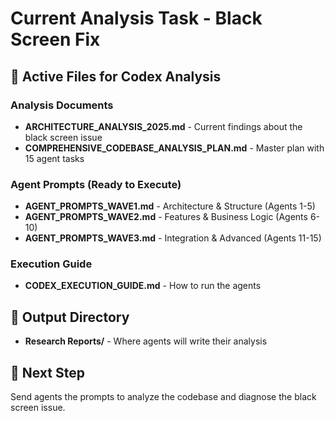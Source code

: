 # Current Analysis Task - Black Screen Fix

## 🎯 Active Files for Codex Analysis

### Analysis Documents
- **ARCHITECTURE_ANALYSIS_2025.md** - Current findings about the black screen issue
- **COMPREHENSIVE_CODEBASE_ANALYSIS_PLAN.md** - Master plan with 15 agent tasks

### Agent Prompts (Ready to Execute)
- **AGENT_PROMPTS_WAVE1.md** - Architecture & Structure (Agents 1-5)
- **AGENT_PROMPTS_WAVE2.md** - Features & Business Logic (Agents 6-10)
- **AGENT_PROMPTS_WAVE3.md** - Integration & Advanced (Agents 11-15)

### Execution Guide
- **CODEX_EXECUTION_GUIDE.md** - How to run the agents

## 📁 Output Directory
- **Research Reports/** - Where agents will write their analysis

## 🚀 Next Step
Send agents the prompts to analyze the codebase and diagnose the black screen issue.
